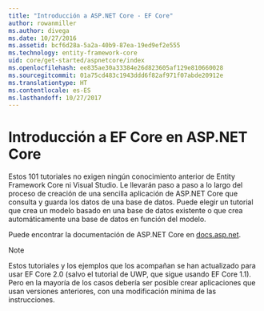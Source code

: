 ```yaml
---
title: "Introducción a ASP.NET Core - EF Core"
author: rowanmiller
ms.author: divega
ms.date: 10/27/2016
ms.assetid: bcf6d28a-5a2a-40b9-87ea-19ed9ef2e555
ms.technology: entity-framework-core
uid: core/get-started/aspnetcore/index
ms.openlocfilehash: ee835ae30a33384e26d823605af129e810660028
ms.sourcegitcommit: 01a75cd483c1943ddd6f82af971f07abde20912e
ms.translationtype: HT
ms.contentlocale: es-ES
ms.lasthandoff: 10/27/2017
---
```

# <a name="getting-started-with-ef-core-on-aspnet-core"></a>Introducción a EF Core en ASP.NET Core

Estos 101 tutoriales no exigen ningún conocimiento anterior de Entity Framework Core ni Visual Studio. Le llevarán paso a paso a lo largo del proceso de creación de una sencilla aplicación de ASP.NET Core que consulta y guarda los datos de una base de datos. Puede elegir un tutorial que crea un modelo basado en una base de datos existente o que crea automáticamente una base de datos en función del modelo.

Puede encontrar la documentación de ASP.NET Core en [docs.asp.net](https://docs.asp.net).

> [!NOTE]  
> Estos tutoriales y los ejemplos que los acompañan se han actualizado para usar EF Core 2.0 (salvo el tutorial de UWP, que sigue usando EF Core 1.1). Pero en la mayoría de los casos debería ser posible crear aplicaciones que usan versiones anteriores, con una modificación mínima de las instrucciones.

